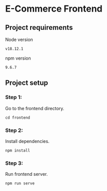 # E-Commerce Frontend

## Project requirements
Node version
```
v18.12.1
```
npm version
```
9.6.7
```

## Project setup
### Step 1:
Go to the frontend directory.

```
cd frontend
```

### Step 2:
Install dependencies.
```
npm install
```

### Step 3:
Run frontend server.
```
npm run serve
```
